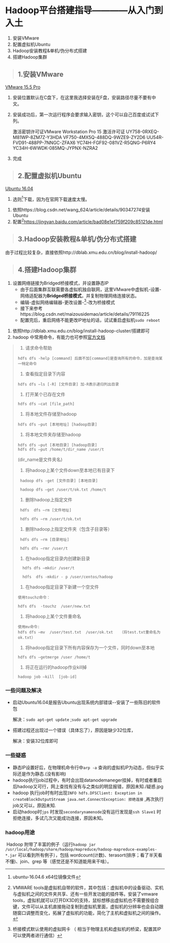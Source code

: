 # Hadoop平台搭建指导————从入门到入土

1. 安装VMware
2. 配置虚拟机Ubuntu
3. Hadoop安装教程&单机/伪分布式搭建
4. 搭建Hadoop集群

> ## 1.安装VMware

[VMware 15.5 Pro](https://www.onlinedown.net/soft/2062.htm)

1. 安装位置默认在C盘下，在这里我选择安装在F盘，安装路径尽量不要有中文。

2. 安装成功后，第一次运行程序会要求输入密钥，这个可以自己百度或试试下列。

   激活密钥许可证VMware Workstation Pro 15
   激活许可证
   UY758-0RXEQ-M81WP-8ZM7Z-Y3HDA
   VF750-4MX5Q-488DQ-9WZE9-ZY2D6
   UU54R-FVD91-488PP-7NNGC-ZFAX6
   YC74H-FGF92-081VZ-R5QNG-P6RY4
   YC34H-6WWDK-085MQ-JYPNX-NZRA2

3. 完成

> ## 2.配置虚拟机Ubuntu

[Ubuntu 16.04](http://mirrors.163.com/ubuntu-releases/16.04/)

1. 选则[^ubuntu-16.04.6-desktop-amd64.iso]下载，因为在官网下载速度太慢。

[^ubuntu-16.04.6-desktop-amd64.iso]: ubuntu-16.04.6 x64位镜像文件

1. 依照https://blog.csdn.net/wang_624/article/details/90347274安装Ubuntu
2. 配置[^VMTool]https://jingyan.baidu.com/article/bad08e1ef759f209c85121de.html

[^VMTool]: VMWARE tools是虚拟机自带的软件，其中包括：虚拟机中的设备驱动、实机与虚拟机之间的文件夹共享、还有一些开发功能的插件等。安装了vmware tools，虚拟机就可以打开DX3D的支持，鼠标想移出虚拟机也不需要按组合键，文件可以从主机直接拖动复制到虚拟机里面，虚拟机的分辨率也会自动跟随窗口调整而变化，拓展了虚拟机的功能，简化了主机和虚拟机之间的操作。

> ## 3.Hadoop安装教程&单机/伪分布式搭建

由于过程比较复杂，直接依照http://dblab.xmu.edu.cn/blog/install-hadoop/

> ## 4.搭建Hadoop集群

1. 设置网络链接为Bridged桥接模式，并设置静态IP
   - 由于后面集群互联需要各虚拟机独自联网，这里VMware中虚拟机-设置-网络适配器为**Bridged桥接模式**，并复制物理网络连接状态。
   - 编辑-虚拟网络编辑器-更改设置-[^VMnet0]-改为桥接模式
   - 接下来参考https://blog.csdn.net/maizousidemao/article/details/79116225
   - 配置完后，重启网络不能更改IP地址的话，试试重启虚拟机`sudo reboot`

[^VMnet0]: 桥接模式默认使用的虚拟网卡 （ 相当于物理主机和虚拟机的桥梁，配置其IP可以使两者进行通信）

1. 依照http://dblab.xmu.edu.cn/blog/install-hadoop-cluster/搭建即可
2. hadoop 中常用命令，有能力也可参照[官方文档](https://hadoop.apache.org/docs/stable/hadoop-project-dist/hadoop-common/SingleCluster.html)

> 1. 请求命令帮助
>
> ```
> hdfs dfs -help [command] 后面不加[command]是查询所有的命令，加是查询某一特定命令
> ```
>
> 1. 查看指定目录下内容
>
> ```
> hdfs dfs –ls [-R] [文件目录] 加-R表示递归列出目录
> ```
>
> 1. 打开某个已存在文件
>
> ```
> hdfs dfs –cat [file_path]
> ```
>
> 1. 将本地文件存储至hadoop
>
> ```
> hdfs dfs –put [本地地址] [hadoop目录]
> ```
>
> 1. 将本地文件夹存储至hadoop
>
> ```
> hdfs dfs –put [本地目录] [hadoop目录]
> hdfs dfs –put /home/t/dir_name /user/t
> ```
>
> (dir_name是文件夹名)
>
> 1. 将hadoop上某个文件down至本地已有目录下
>
> ```
>  hadoop dfs -get [文件目录] [本地目录]
> 
>  hadoop dfs –get /user/t/ok.txt /home/t
> ```
>
> 1. 删除hadoop上指定文件
>
> ```
>  hdfs  dfs –rm [文件地址]
> 
>  hdfs dfs –rm /user/t/ok.txt
> ```
>
> 1. 删除hadoop上指定文件夹（包含子目录等）
>
> ```
>  hdfs dfs –rm [目录地址]
> 
>  hdfs dfs –rmr /user/t
> ```
>
> 1. 在hadoop指定目录内创建新目录
>
> ```
>   hdfs dfs –mkdir /user/t
> 
>   hdfs  dfs -mkdir - p /user/centos/hadoop
> ```
>
> 1. 在hadoop指定目录下新建一个空文件
>
> ```
> 使用touchz命令：
> 
> hdfs dfs  -touchz  /user/new.txt
> ```
>
> 1. 将hadoop上某个文件重命名
>
> ```
> 使用mv命令:
> hdfs dfs –mv  /user/test.txt  /user/ok.txt   （将test.txt重命名为ok.txt）
> ```
>
> 1. 将hadoop指定目录下所有内容保存为一个文件，同时down至本地
>
> ```
> hdfs dfs –getmerge /user /home/t
> ```
>
> 1. 将正在运行的hadoop作业kill掉
>
> ```
> hadoop job –kill  [job-id]
> ```

### 一些问题及解决

- 启动Ubuntu16.04是报告Ubuntu出现系统内部错误--安装了一些陈旧的软件包

  解决：`sudo apt-get update` ;`sudo apt-get upgrade` 

- 搭建过程还出现过一个错误（具体忘了），原因是缺少32位库，

  解决：安装32位库即可

### 一些疑惑

- 静态IP设置好后，在物理机命令行中`arp -a` 查询的虚拟机IP为动态，但似乎实际还是作为静态.(没有影响)
- hadoop执行job过程中，有时会出现datanodemaneger挂掉，有时或者重启后hadoop又可行，网上查找有没有与之类似的明显报错，原因未知./疑惑.jpg
- hadoop 执行job时有时出现`INFO hdfs.DFSClient: Exception in createBlockOutputStream
  java.net.ConnectException: 拒绝连接` ,再次执行job又可以，原因未知.
- 启动hadoop时`jps` 时发现`secondarynamenode`没有运行发现是`ssh Slave1` 时拒绝连接，多试几次又能成功连接，原因未知。

### hadoop用途

​	Hadoop 附带了丰富的例子（运行`hadoop jar /usr/local/hadoop/share/hadoop/mapreduce/hadoop-mapreduce-examples-*.jar` 可以看到所有例子），包括 wordcount(计数)、terasort(排序；看了半天看不懂)、join、grep 等（感觉还是不知道能用来干啥）。
